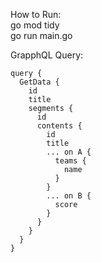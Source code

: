 How to Run:  
go mod tidy  
go run main.go  


GrapphQL Query:  
```
query {
  GetData {
    id
    title
    segments {
      id
      contents {
        id
        title
        ... on A {
          teams {
            name
          }
        }
        ... on B {
          score
        }
      }
    }
  }
}
```
